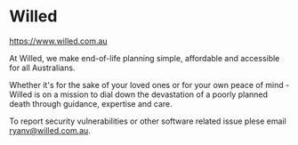 # Willed

https://www.willed.com.au

At Willed, we make end-of-life planning simple, affordable and accessible for all Australians.

Whether it's for the sake of your loved ones or for your own peace of mind - Willed is on a mission to dial down the devastation of a poorly planned death through guidance, expertise and care.

To report security vulnerabilities or other software related issue plese email ryanv@willed.com.au.
